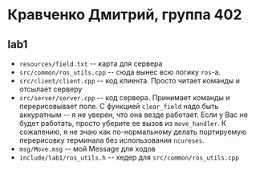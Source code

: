 # Кравченко Дмитрий, группа 402

## lab1

* `resources/field.txt` -- карта для сервера
* `src/common/ros_utils.cpp` -- сюда вынес всю логику `ros`-a.
* `src/client/client.cpp` -- код клиента. Просто читает команды и отсылает серверу
* `src/server/server.cpp` -- код сервера. Принимает команды и перерисовывает поле. С функцией `clear_field` надо быть аккуратным -- я не уверен, что она везде работает. Если у Вас не будет работать, просто уберите ее вызов из `move_handler`. К сожалению, я не знаю как по-нормальному делать портируемую перерисовку терминала без использования `ncureses`.
* `msg/Move.msg` -- мой Message для ходов
* `include/lab1/ros_utils.h` -- хедер для `src/common/ros_utils.cpp`
